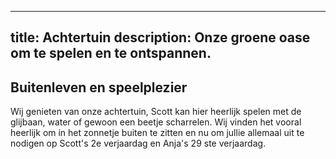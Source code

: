 
---
title: Achtertuin
description: Onze groene oase om te spelen en te ontspannen.
---


## Buitenleven en speelplezier

Wij genieten van onze achtertuin, Scott kan hier heerlijk spelen met de glijbaan, water of gewoon een beetje scharrelen.
Wij vinden het vooral heerlijk om in het zonnetje buiten te zitten en nu om jullie allemaal uit te nodigen op Scott's 2e verjaardag en Anja's 29 ste verjaardag. 